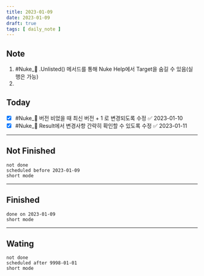 ```yaml
---
title: 2023-01-09
date: 2023-01-09
draft: true
tags: [ daily_note ]
---
```


## Note
1. #Nuke_🚀 .Unlisted() 메서드를 통해 Nuke Help에서 Target을 숨길 수 있음(실행은 가능)
2. 

## Today
- [x] #Nuke_🚀 버전 비었을 때 최신 버전 + 1 로 변경되도록 수정 ✅ 2023-01-10
- [x] #Nuke_🚀 Result에서 변경사항 간략히 확인할 수 있도록 수정 ✅ 2023-01-11

---
## Not Finished
```tasks
not done
scheduled before 2023-01-09
short mode
```
---
## Finished
```tasks
done on 2023-01-09
short mode
```
---
## Wating
```tasks
not done
scheduled after 9998-01-01
short mode
```
